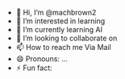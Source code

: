 - 👋 Hi, I’m @machbrown2
- 👀 I’m interested in learning
- 🌱 I’m currently learning AI
- 💞️ I’m looking to collaborate on 
- 📫 How to reach me Via Mail
- 😄 Pronouns: ...
- ⚡ Fun fact: 

<!---
machbrown2/machbrown2 is a ✨ special ✨ repository because its `README.md` (this file) appears on your GitHub profile.
You can click the Preview link to take a look at your changes.
--->
